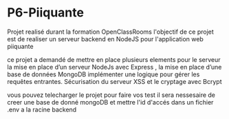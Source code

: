 # P6-Piiquante
 
Projet realisé durant la formation OpenClassRooms l'objectif de ce projet est de realiser un serveur backend en NodeJS pour l'application web piiquante

ce projet a demandé de mettre en place plusieurs elements pour le serveur
la mise en place d’un serveur NodeJs avec Express , 
la mise en place d’une base de données MongoDB 
implémenter une logique pour gérer les requêtes entrantes.
Sécurisation du serveur XSS et le cryptage avec Bcrypt


vous pouvez telecharger le projet pour faire vos test il sera nessesaire de creer une base de donné mongoDB et mettre l'id d'accés dans un fichier .env a la racine backend
